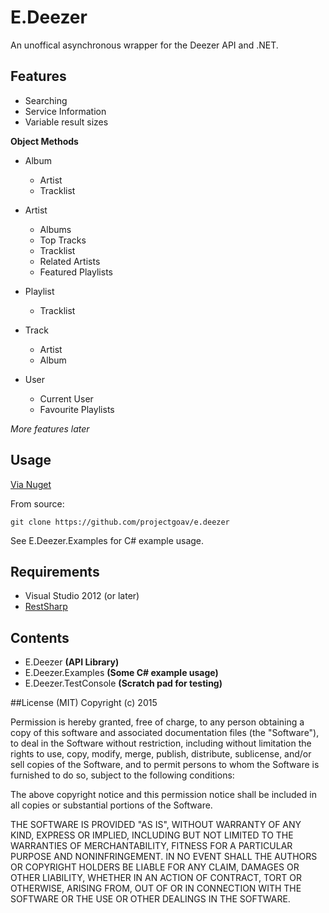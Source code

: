 # E.Deezer
An unoffical asynchronous wrapper for the Deezer API and .NET.

## Features
- Searching
- Service Information
- Variable result sizes

**Object Methods**
- Album
	- Artist
	- Tracklist
- Artist
	- Albums
	- Top Tracks
	- Tracklist
	- Related Artists
	- Featured Playlists
	
- Playlist
	- Tracklist
	
- Track
	- Artist
	- Album
	
- User
	- Current User
	- Favourite Playlists 
	

*More features later*

## Usage

[Via Nuget](https://www.nuget.org/packages/E.Deezer)

From source:
```
git clone https://github.com/projectgoav/e.deezer
```

See E.Deezer.Examples for C# example usage.

## Requirements
- Visual Studio 2012 (or later)
- [RestSharp](http://restsharp.org/)

## Contents
- E.Deezer **(API Library)**
- E.Deezer.Examples **(Some C# example usage)**
- E.Deezer.TestConsole **(Scratch pad for testing)**

##License
(MIT)
Copyright (c) 2015

Permission is hereby granted, free of charge, to any person obtaining a copy
of this software and associated documentation files (the "Software"), to deal
in the Software without restriction, including without limitation the rights
to use, copy, modify, merge, publish, distribute, sublicense, and/or sell
copies of the Software, and to permit persons to whom the Software is
furnished to do so, subject to the following conditions:

The above copyright notice and this permission notice shall be included in
all copies or substantial portions of the Software.

THE SOFTWARE IS PROVIDED "AS IS", WITHOUT WARRANTY OF ANY KIND, EXPRESS OR
IMPLIED, INCLUDING BUT NOT LIMITED TO THE WARRANTIES OF MERCHANTABILITY,
FITNESS FOR A PARTICULAR PURPOSE AND NONINFRINGEMENT.  IN NO EVENT SHALL THE
AUTHORS OR COPYRIGHT HOLDERS BE LIABLE FOR ANY CLAIM, DAMAGES OR OTHER
LIABILITY, WHETHER IN AN ACTION OF CONTRACT, TORT OR OTHERWISE, ARISING FROM,
OUT OF OR IN CONNECTION WITH THE SOFTWARE OR THE USE OR OTHER DEALINGS IN
THE SOFTWARE.
